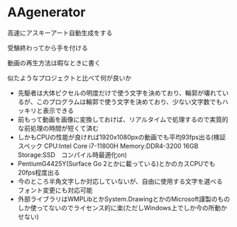 # AAgenerator

高速にアスキーアート自動生成をする

受験終わってから手を付ける

動画の再生方法は暇なときに書く

似たようなプロジェクトと比べて何が良いか

* 先駆者は大体ピクセルの明度だけで使う文字を決めており、輪郭が壊れているが、このプログラムは輪郭で使う文字を決めており、少ない文字数でもハッキリと表示できる
* 前もって動画を画像に変換しておけば、リアルタイムで処理するので実質的な前処理の時間が短くて済む
* しかもCPUの性能が良ければ1920x1080pxの動画でも平均93fps出る(検証スペック CPU:Intel Core i7-11800H Memory:DDR4-3200 16GB Storage:SSD　コンパイル時最適化on)
* PentiumG4425Y(Surface Go 2とかに載っている)とかのカスCPUでも20fps程度出る
* 今のところ半角文字しか対応していないが、自由に使用する文字を選べる　フォント変更にも対応可能
* 外部ライブラリはWMPLibとかSystem.DrawingとかのMicrosoft謹製のものしか使ってないのでライセンス的に楽(ただしWindows上でしか今の所動かせない)
